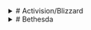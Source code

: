 <details>
 <summary># Activision/Blizzard</summary>

* Ignored Complaints of [sexual harassment](https://www.forbes.com/sites/tylerroush/2023/02/03/activision-blizzard-will-pay-sec-35-million-to-settle-claims-over-its-workplace-misconduct-disclosures/?sh=6e64930c642d)
* Harassment potentially led to the [suicide of an employee](https://screenrant.com/activision-blizzard-wrongful-death-lawsuit-deceased-employee/)
* Allegedly withheld raises from [Raven Software employee’s over unionizing](https://gamerant.com/activision-blizzard-raven-software-employees-union-raises-withheld/)
</details>

<details>
  <summary># Bethesda</summary>

* Allegedly didn’t pay Russian development studio Madia for “Echelon” box sales. (Bethesda’s follow-up letter)
* Accused of attempting a hostile acquisition of Human Head Studios. 
* Alleged successful hostile acquisition of Arkane Studios. 
* Filed a lawsuit against Mojang over planned trademark title “Scrolls”.
* Filed a lawsuit against Fallout’s original creators Interplay.
* Fallout 76 as a whole. Bugs, glitches, absence of npc’s, the canvas bag incident, the canvas bag data breach, etc. Worthwhile watch from the Internet Historian covering it all: The Fall of 76
* Pioneered/started microtransactions/dlc with the Oblivion horse armor
* Overarcing article about Bethesda controversies. 
* Left bizarre replies to negative feedback on Steam - YongYea, basically telling players what they feel is wrong. 
* Just like when they blamed the games horrible optimization on players having bad computers, when modders fixed the performance quickly. 
</details>
